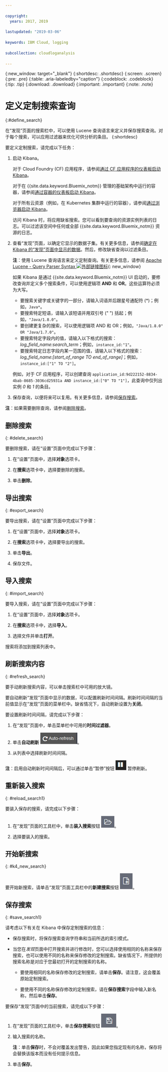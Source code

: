 ```yaml
---

copyright:
  years: 2017, 2019

lastupdated: "2019-03-06"

keywords: IBM Cloud, logging

subcollection: cloudloganalysis

---
```


{:new_window: target="_blank"}
{:shortdesc: .shortdesc}
{:screen: .screen}
{:pre: .pre}
{:table: .aria-labeledby="caption"}
{:codeblock: .codeblock}
{:tip: .tip}
{:download: .download}
{:important: .important}
{:note: .note}

# 定义定制搜索查询
{:#define_search}

在“发现”页面的搜索栏中，可以使用 Lucene 查询语言来定义并保存搜索查询。对于每个搜索，可以应用过滤器来优化可供分析的条目。
{:shortdesc}

要定义定制搜索，请完成以下任务：

1. 启动 Kibana。

    对于 Cloud Foundry (CF) 应用程序，请参阅[通过 CF 应用程序的仪表板启动 Kibana](/docs/services/CloudLogAnalysis/kibana?topic=cloudloganalysis-launch#launch_Kibana_from_cf_app)。

	对于在 {{site.data.keyword.Bluemix_notm}} 管理的基础架构中运行的容器，请参阅[通过容器的仪表板启动 Kibana](/docs/services/CloudLogAnalysis/kibana?topic=cloudloganalysis-launch#launch_Kibana_for_containers)。
    
    对于所有云资源（例如，在 Kubernetes 集群中运行的容器），请参阅[通过浏览器启动 Kibana](/docs/services/CloudLogAnalysis/kibana?topic=cloudloganalysis-launch#launch_Kibana_from_browser)。 
	
	访问 Kibana 时，将应用缺省搜索。您可以看到要查询的资源实例列表的日志。可以过滤该空间中任何或全部 {{site.data.keyword.Bluemix_notm}} 资源的日志。

2. 查看“发现”页面，以确定它显示的数据子集。有关更多信息，请参阅[确定在 Kibana 的“发现”页面中显示的数据](/docs/services/CloudLogAnalysis/kibana?topic=cloudloganalysis-analize_logs_interactively#identify_data)。然后，修改缺省查询以过滤条目。

    **注**：使用 Lucene 查询语言来定义定制查询。有关更多信息，请参阅 [Apache Lucene - Query Parser Syntax ![外部链接图标](../../../icons/launch-glyph.svg "外部链接图标")](https://lucene.apache.org/core/2_9_4/queryparsersyntax.html){: new_window}
    
    如果 Kibana 是通过 {{site.data.keyword.Bluemix_notm}} UI 启动的，要修改查询并定义多个搜索条件，可以使用逻辑项 **AND** 和 **OR**。这些运算符必须为大写。    
    
    * 要搜索关键字或关键字的一部分，请输入词语并后跟星号通配符 (*)；例如，`Java*`。 
    * 要搜索特定短语，请输入该短语并用双引号 (" ") 括起；例如，`"Java/1.8.0"`。
    * 要创建更复杂的搜索，可以使用逻辑项 AND 和 OR；例如，`"Java/1.8.0" OR "Java/1.7.0"`。
    * 要搜索特定字段内的值，请输入以下格式的搜索：*log_field_name:search_term*；例如，`instance_id:"1"`。
    * 要搜索特定日志字段内某一范围的值，请输入以下格式的搜索：*log_field_name:[start_of_range TO end_of_range]*；例如，`instance_id:["1" TO "2"]`。

     例如，对于 CF 应用程序，可以创建查询 `application_id:9d222152-8834-4bab-8685-3036cd25931a AND instance_id:["0" TO "1"]`，此查询中仅列出实例 *0* 和 *1* 的条目。 

3. 保存查询，以便将来可以复用。有关更多信息，请参阅[保存搜索](/docs/services/CloudLogAnalysis/kibana?topic=cloudloganalysis-define_search#save_search1)。 

**注**：如果需要删除查询，请参阅[删除搜索](/docs/services/CloudLogAnalysis/kibana?topic=cloudloganalysis-define_search#delete_search)。



## 删除搜索
{: #delete_search}

要删除搜索，请在“设置”页面中完成以下步骤：

1. 在“设置”页面中，选择**对象**选项卡。

2. 在**搜索**选项卡中，选择要删除的搜索。

3. 单击**删除**。


## 导出搜索
{: #export_search}

要导出搜索，请在“设置”页面中完成以下步骤：

1. 在“设置”页面中，选择**对象**选项卡。

2. 在**搜索**选项卡中，选择要导出的搜索。

3. 单击**导出**。

4. 保存文件。

 
## 导入搜索
{: #import_search}

要导入搜索，请在“设置”页面中完成以下步骤：

1. 在“设置”页面中，选择**对象**选项卡。

2. 在**搜索**选项卡中，选择**导入**。

3. 选择文件并单击**打开**。

搜索将添加到搜索列表中。

## 刷新搜索内容
{: #refresh_search}

要手动刷新搜索内容，可以单击搜索栏中可用的放大镜。 

要自动刷新“发现”页面中显示的数据，可以配置刷新时间间隔。刷新时间间隔的当前值显示在“发现”页面的菜单栏中。缺省情况下，自动刷新设置为**关闭**。

要设置刷新时间间隔，请完成以下步骤：

1. 在“发现”页面中，单击菜单栏中可用的**时间过滤器**。

2. 单击**自动刷新** ![自动刷新](images/auto_refresh_icon.jpg "自动刷新")。

3. 从列表中选择刷新时间间隔。 

**注**：启用自动刷新时间间隔后，可以通过单击“暂停”按钮 ![暂停](images/auto_refresh_pause_icon.jpg "暂停") 暂停刷新。


## 重新装入搜索
{: #reload_search1}

要装入保存的搜索，请完成以下步骤：

1. 在“发现”页面的工具栏中，单击**装入搜索**按钮 ![装入搜索](images/load_icon.jpg "装入搜索")。

2. 选择要装入的搜索。 

## 开始新搜索
{: #k4_new_search}

要开始新搜索，请单击“发现”页面工具栏中的**新建搜索**按钮 ![新建搜索](images/new_search_icon.jpg "新建搜索")。

## 保存搜索 
{: #save_search1}

请考虑以下有关在 Kibana 中保存定制搜索的信息：

* 保存搜索时，将保存搜索查询字符串和当前所选的索引模式。
* 当您在*发现*页面中打开搜索并进行修改时，您可以选择使用相同的名称来保存搜索，也可以使用不同的名称来保存修改的定制搜索。缺省情况下，所提供的搜索名称是对应于您最初打开的定制搜索的名称。

    * 要使用相同的名称保存修改的定制搜索，请单击**保存**。请注意，这会覆盖原始定制搜索。 
	
	* 要使用不同的名称保存修改的定制搜索，请在**保存搜索**字段中输入新名称，然后单击**保存**。 


要保存“发现”页面中的当前搜索，请完成以下步骤：

1. 在“发现”页面的工具栏中，单击**保存搜索**按钮 ![保存搜索](images/save_search_icon.jpg "保存搜索")。

2. 输入搜索的名称。

    **注**：单击**保存**时，不会对覆盖发出警告，因此如果您指定现有的名称，保存将会替换该版本而没有任何提示信息。

3. 单击**保存**。 

